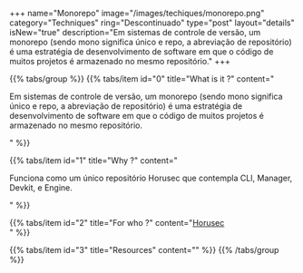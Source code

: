 +++
name="Monorepo"
image="/images/techiques/monorepo.png"
category="Techniques"
ring="Descontinuado"
type="post"
layout="details"
isNew="true"
description="Em sistemas de controle de versão, um monorepo (sendo mono significa único e repo, a abreviação de repositório) é uma estratégia de desenvolvimento de software em que o código de muitos projetos é armazenado no mesmo repositório."
+++

{{% tabs/group %}}
  {{% tabs/item id="0" title="What is it ?" content="<p>Em sistemas de controle de versão, um monorepo (sendo mono significa único e repo, a abreviação de repositório) é uma estratégia de desenvolvimento de software em que o código de muitos projetos é armazenado no mesmo repositório.</p>" %}}
  
  {{% tabs/item id="1" title="Why ?" content="<p>Funciona como um único repositório Horusec que contempla CLI, Manager, Devkit, e Engine.</p>" %}}
  
  {{% tabs/item id="2" title="For who ?" content="<a href='https://horusec.io/site/'>Horusec</a><br />" %}}

  {{% tabs/item id="3" title="Resources" content="" %}}
{{% /tabs/group %}}